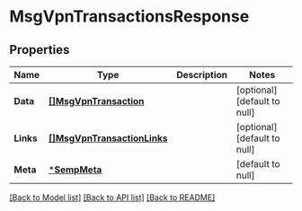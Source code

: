 # MsgVpnTransactionsResponse

## Properties
Name | Type | Description | Notes
------------ | ------------- | ------------- | -------------
**Data** | [**[]MsgVpnTransaction**](MsgVpnTransaction.md) |  | [optional] [default to null]
**Links** | [**[]MsgVpnTransactionLinks**](MsgVpnTransactionLinks.md) |  | [optional] [default to null]
**Meta** | [***SempMeta**](SempMeta.md) |  | [default to null]

[[Back to Model list]](../README.md#documentation-for-models) [[Back to API list]](../README.md#documentation-for-api-endpoints) [[Back to README]](../README.md)

